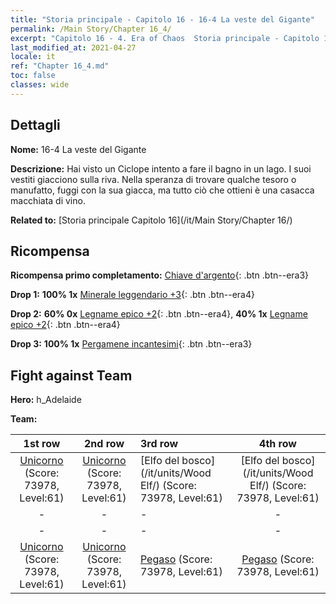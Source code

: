 ```yaml
---
title: "Storia principale - Capitolo 16 - 16-4 La veste del Gigante"
permalink: /Main Story/Chapter 16_4/
excerpt: "Capitolo 16 - 4. Era of Chaos  Storia principale - Capitolo 16_4. 16-4 La veste del Gigante"
last_modified_at: 2021-04-27
locale: it
ref: "Chapter 16_4.md"
toc: false
classes: wide
---
```


## Dettagli

 **Nome:** 16-4 La veste del Gigante

 **Descrizione:** Hai visto un Ciclope intento a fare il bagno in un lago. I suoi vestiti giacciono sulla riva. Nella speranza di trovare qualche tesoro o manufatto, fuggi con la sua giacca, ma tutto ciò che ottieni è una casacca macchiata di vino.

 **Related to:** [Storia principale Capitolo 16](/it/Main Story/Chapter 16/)

## Ricompensa

 **Ricompensa primo completamento:** [Chiave d'argento](/ItemsIT/con_693/){: .btn .btn--era3}

 **Drop 1:** **100% 1x** [Minerale leggendario +3](/ItemsIT/mat_54/){: .btn .btn--era4}

 **Drop 2:** **60% 0x** [Legname epico +2](/ItemsIT/mat_48/){: .btn .btn--era4}, **40% 1x** [Legname epico +2](/ItemsIT/mat_48/){: .btn .btn--era4}

 **Drop 3:** **100% 1x** [Pergamene incantesimi](/ItemsIT/con_694/){: .btn .btn--era3}


## Fight against Team
 **Hero:** h_Adelaide

 **Team:**


  | 1st row | 2nd row | 3rd row | 4th row |
  |:----:|:----:|:----|:----:|
  | [Unicorno](/it/units/Unicorn/) (Score: 73978, Level:61)  | [Unicorno](/it/units/Unicorn/) (Score: 73978, Level:61)  | [Elfo del bosco](/it/units/Wood Elf/) (Score: 73978, Level:61)  | [Elfo del bosco](/it/units/Wood Elf/) (Score: 73978, Level:61)  |
  | - | - | - | - |
  | - | - | - | - |
  | [Unicorno](/it/units/Unicorn/) (Score: 73978, Level:61)  | [Unicorno](/it/units/Unicorn/) (Score: 73978, Level:61)  | [Pegaso](/it/units/Pegasus/) (Score: 73978, Level:61)  | [Pegaso](/it/units/Pegasus/) (Score: 73978, Level:61)  |


